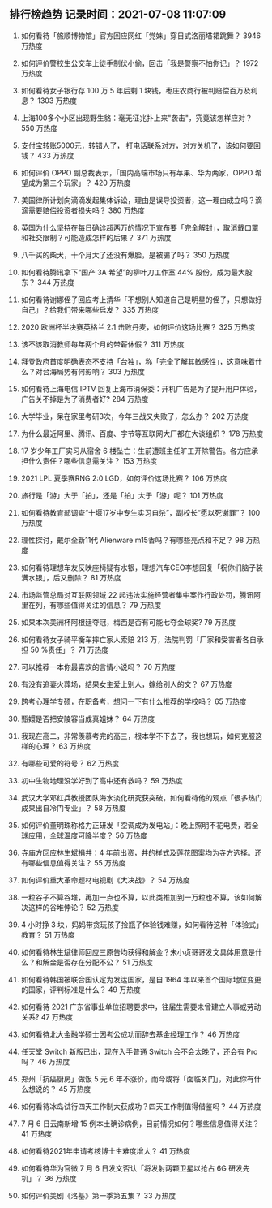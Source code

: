
## 排行榜趋势 记录时间：2021-07-08 11:07:09
  
  1. 如何看待「旅顺博物馆」官方回应网红「党妹」穿日式洛丽塔裙跳舞？ 3946 万热度
    
  2. 如何评价警校生公交车上徒手制伏小偷，回击「我是警察不怕你记」？ 1972 万热度
    
  3. 如何看待女子银行存 100 万 5 年后剩 1 块钱，枣庄农商行被判赔偿百万及利息？ 1303 万热度
    
  4. 上海100多个小区出现野生貉：毫无征兆扑上来"袭击"，究竟该怎样应对？ 550 万热度
    
  5. 支付宝转账5000元，转错人了， 打电话联系对方，对方关机了，该如何要回钱？ 433 万热度
    
  6. 如何评价 OPPO 副总裁表示，「国内高端市场只有苹果、华为两家，OPPO 希望成为第三个玩家」？ 420 万热度
    
  7. 美国律所计划向滴滴发起集体诉讼，理由是误导投资者，这一理由成立吗？滴滴需要赔偿投资者损失吗？ 380 万热度
    
  8. 英国为什么坚持在每日确诊超两万的情况下宣布要「完全解封」，取消戴口罩和社交限制？可能造成怎样的后果？ 371 万热度
    
  9. 八千买的柴犬，十个月大了还没有爆脸，是被骗了吗？ 350 万热度
    
  10. 如何看待腾讯拿下“国产 3A 希望”的柳叶刀工作室 44% 股份，成为最大股东？ 344 万热度
    
  11. 如何看待谢娜侄子回应考上清华「不想别人知道自己是明星的侄子，只想做好自己」？给我们带来哪些启发？ 335 万热度
    
  12. 2020 欧洲杯半决赛英格兰 2:1 击败丹麦，如何评价这场比赛？ 325 万热度
    
  13. 该不该取消教师每年两个月的带薪休假？ 311 万热度
    
  14. 拜登政府首度明确表态不支持「台独」，称「完全了解其敏感性」，这意味着什么？对台海局势有何影响？ 303 万热度
    
  15. 如何看待上海电信 IPTV 回复上海市消保委：开机广告是为了提升用户体验，广告关不掉是为了消费者好? 284 万热度
    
  16. 大学毕业，呆在家里考研3次，今年三战又失败了，怎么办？ 202 万热度
    
  17. 为什么最近阿里、腾讯、百度、字节等互联网大厂都在大谈组织？ 178 万热度
    
  18. 17 岁少年工厂实习从宿舍 6 楼坠亡：生前遭班主任旷工开除警告。各方应承担什么责任？哪些信息需关注？ 153 万热度
    
  19. 2021 LPL 夏季赛RNG 2:0 LGD，如何评价这场比赛？ 106 万热度
    
  20. 旅行是「游」大于「拍」，还是「拍」大于「游」呢？ 101 万热度
    
  21. 如何看待教育部调查“十堰17岁中专生实习自杀”，副校长“愿以死谢罪”？ 100 万热度
    
  22. 理性探讨，戴尔全新11代 Alienware m15香吗？有哪些亮点和不足？ 98 万热度
    
  23. 如何看待理想车友反映座椅疑有水银，理想汽车CEO李想回复「祝你们脑子装满水银」，后又删除？ 81 万热度
    
  24. 市场监管总局对互联网领域 22 起违法实施经营者集中案作行政处罚，腾讯阿里在列，有哪些值得关注的信息？ 79 万热度
    
  25. 如果本次美洲杯阿根廷夺冠，梅西是否有可能七夺金球奖? 79 万热度
    
  26. 如何看待女子骑平衡车摔亡家人索赔 213 万，法院判罚「厂家和受害者各自承担 50 %责任」？ 71 万热度
    
  27. 可以推荐一本你最喜欢的言情小说吗？ 70 万热度
    
  28. 有没有追妻火葬场，结果女主爱上别人，嫁给别人的文？ 67 万热度
    
  29. 跨考心理学专硕，在职备考，想问一下有什么推荐的学校吗？ 65 万热度
    
  30. 甄嬛是否把安陵容当成真姐妹？ 64 万热度
    
  31. 我现在高二，非常羡慕考完的高三，根本学不下去了，我也想玩，如何克服这样的心理？ 63 万热度
    
  32. 有哪些可爱的符号？ 62 万热度
    
  33. 初中生物地理没学好到了高中还有救吗？ 59 万热度
    
  34. 武汉大学邓红兵教授团队海水淡化研究获突破，如何看待他的观点「很多热门成果出自冷门专业」？ 58 万热度
    
  35. 如何评价董明珠称格力正研发「空调成为发电站」：晚上照明不花电费，若全球应用，全球温度可降半度？ 56 万热度
    
  36. 寺庙方回应林生斌捐井：4 年前出资，井的样式及莲花图案均为寺方选择。还有哪些信息值得关注？ 55 万热度
    
  37. 如何评价重大革命题材电视剧《大决战》？ 54 万热度
    
  38. 一粒谷子不算谷堆，再加一点也不算，以此类推加到一万粒也不算，该如何解决这样的谷堆悖论？ 52 万热度
    
  39. 4 小时挣 3 块，妈妈带贪玩孩子捡瓶子体验钱难赚，如何看待这种「体验式」教育？ 51 万热度
    
  40. 如何看待林生斌律师回应三原告均获得和解金？朱小贞哥哥发文具体用意是什么？和解金是否存在分配不公？ 51 万热度
    
  41. 如何看待韩国被联合国认定为发达国家，是自 1964 年以来首个国际地位变更的国家，评判标准是什么？ 49 万热度
    
  42. 如何看待 2021 广东省事业单位招聘要求中，往届生需要未曾建立人事或劳动关系? 47 万热度
    
  43. 如何看待北大金融学硕士因考公成功而辞去基金经理工作？ 46 万热度
    
  44. 任天堂 Switch 新版已出，现在入手普通 Switch 会不会太晚了，还会有 Pro 吗？ 46 万热度
    
  45. 郑州「抗癌厨房」做饭 5 元 6 年不涨价，而今或将「面临关门」，对此你有什么想说的？ 45 万热度
    
  46. 如何看待冰岛试行四天工作制大获成功？四天工作制值得借鉴吗？ 44 万热度
    
  47. 7 月 6 日云南新增 15 例本土确诊病例，目前情况如何？哪些信息值得关注？ 41 万热度
    
  48. 如何看待2021年申请考核博士生难度增大？ 41 万热度
    
  49. 如何看待华为官微 7 月 6 日发文否认「将发射两颗卫星以抢占 6G 研发先机」？ 36 万热度
    
  50. 如何评价美剧《洛基》第一季第五集？ 33 万热度
    